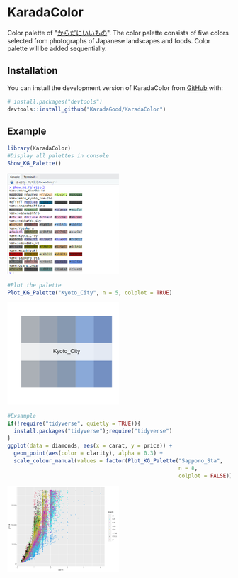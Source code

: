 # KaradaColor

<!-- badges: start -->

<!-- badges: end -->

Color palette of "[からだにいいもの](https://www.karada-good.net/)". The color palette consists of five colors selected from photographs of Japanese landscapes and foods. Color palette will be added sequentially.



## Installation

You can install the development version of KaradaColor from [GitHub](https://github.com/) with:

``` r
# install.packages("devtools")
devtools::install_github("KaradaGood/KaradaColor")
```

## Example

``` r
library(KaradaColor)
#Display all palettes in console
Show_KG_Palette()
```

<img src="man/figures/Show_KG_Palette.png" width="50%"/>

``` r
#Plot the palette
Plot_KG_Palette("Kyoto_City", n = 5, colplot = TRUE)
```

<img src="man/figures/Plot_KG_Palette.png" width="50%"/>

``` r
#Exsample
if(!require("tidyverse", quietly = TRUE)){
  install.packages("tidyverse");require("tidyverse")
}
ggplot(data = diamonds, aes(x = carat, y = price)) +
  geom_point(aes(color = clarity), alpha = 0.3) +
  scale_colour_manual(values = factor(Plot_KG_Palette("Sapporo_Sta",
                                                      n = 8,
                                                      colplot = FALSE)))
```

<img src="man/figures/ex_plot.png" width="50%"/>

